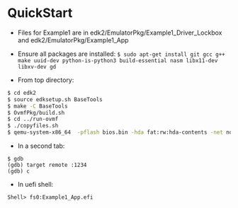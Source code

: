 
# QuickStart

* Files for Example1 are in edk2/EmulatorPkg/Example1_Driver_Lockbox and edk2/EmulatorPkg/Example1_App

* Ensure all packages are installed:
`$ sudo apt-get install git gcc g++ make uuid-dev python-is-python3 build-essential nasm libx11-dev libxv-dev gd`
* From top directory:
```bash 
$ cd edk2
$ source edksetup.sh BaseTools
$ make -C BaseTools
$ OvmfPkg/build.sh
$ cd ../run-ovmf
$ ./copyfiles.sh
$ qemu-system-x86_64  -pflash bios.bin -hda fat:rw:hda-contents -net none -debugcon file:debug.log -global isa-debugcon.iobase=0x402 -s -S
```

* In a second tab:
```
$ gdb
(gdb) target remote :1234
(gdb) c
```

* In uefi shell:
```
Shell> fs0:Example1_App.efi
```
